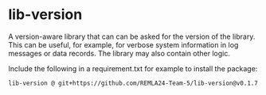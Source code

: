 # lib-version
A version-aware library that can can be asked for the version of the library. This can be useful, for example, for verbose system information in log messages or data records. The library may also contain other logic.

Include the following in a requirement.txt for example to install the package:
```
lib-version @ git+https://github.com/REMLA24-Team-5/lib-version@v0.1.7
```
